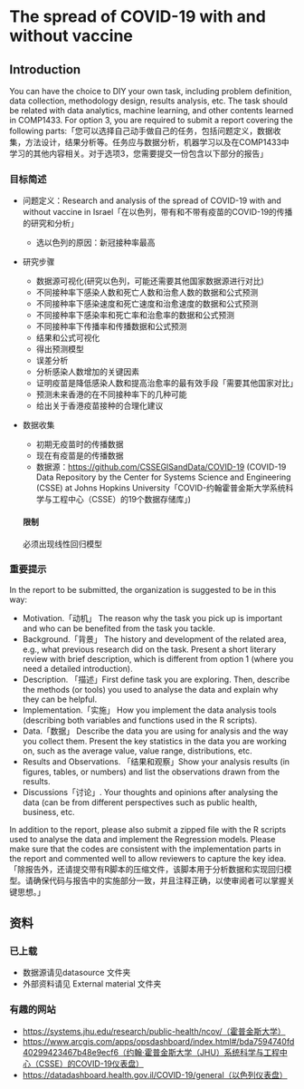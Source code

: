 # The spread of COVID-19 with and without vaccine

## Introduction

You can have the choice to DIY your own task, including problem definition, data collection, methodology design, results analysis, etc. The task should be related with data analytics, machine learning, and other contents learned in COMP1433. For option 3, you are required to submit a report covering the following parts:「您可以选择自己动手做自己的任务，包括问题定义，数据收集，方法设计，结果分析等。任务应与数据分析，机器学习以及在COMP1433中学习的其他内容相关。对于选项3，您需要提交一份包含以下部分的报告」

### 目标简述

- 问题定义：Research and analysis of the spread of COVID-19 with and without vaccine in Israel「在以色列，带有和不带有疫苗的COVID-19的传播的研究和分析」
  - 选以色列的原因：新冠接种率最高
- 研究步骤
  - 数据源可视化(研究以色列，可能还需要其他国家数据源进行对比)
  - 不同接种率下感染人数和死亡人数和治愈人数的数据和公式预测
  - 不同接种率下感染速度和死亡速度和治愈速度的数据和公式预测
  - 不同接种率下感染率和死亡率和治愈率的数据和公式预测
  - 不同接种率下传播率和传播数据和公式预测
  - 结果和公式可视化
  - 得出预测模型
  - 误差分析
  - 分析感染人数增加的关键因素
  - 证明疫苗是降低感染人数和提高治愈率的最有效手段「需要其他国家对比」
  - 预测未来香港的在不同接种率下的几种可能
  - 给出关于香港疫苗接种的合理化建议
- 数据收集
  - 初期无疫苗时的传播数据
  - 现在有疫苗是的传播数据
  - 数据源：https://github.com/CSSEGISandData/COVID-19 (COVID-19 Data Repository by the Center for Systems Science and Engineering (CSSE) at Johns Hopkins University「COVID-约翰霍普金斯大学系统科学与工程中心（CSSE）的19个数据存储库」)
  
  #### 限制
  
  必须出现线性回归模型

### 重要提示

In the report to be submitted, the organization is suggested to be in this way:

- Motivation.「动机」 The reason why the task you pick up is important and who can be benefited from the task you tackle. 
- Background.「背景」 The history and development of the related area, e.g., what previous research did on the task. Present a short literary review with brief description, which is different from option 1 (where you need a detailed introduction).
- Description. 「描述」First define task you are exploring. Then, describe the methods (or tools) you used to analyse the data and explain why they can be helpful. 
- Implementation.「实施」 How you implement the data analysis tools (describing both variables and functions used in the R scripts).
- Data.「数据」 Describe the data you are using for analysis and the way you collect them. Present the key statistics in the data you are working on, such as the average value, value range, distributions, etc.
- Results and Observations. 「结果和观察」Show your analysis results (in figures, tables, or numbers) and list the observations drawn from the results. 
- Discussions「讨论」. Your thoughts and opinions after analysing the data (can be from different perspectives such as public health, business, etc.

In addition to the report, please also submit a zipped file with the R scripts used to analyse the data and implement the Regression models. Please make sure that the codes are consistent with the implementation parts in the report and commented well to allow reviewers to capture the key idea.「除报告外，还请提交带有R脚本的压缩文件，该脚本用于分析数据和实现回归模型。请确保代码与报告中的实施部分一致，并且注释正确，以使审阅者可以掌握关键思想。」

## 资料

### 已上载

- 数据源请见datasource 文件夹
- 外部资料请见 External material 文件夹

### 有趣的网站

- https://systems.jhu.edu/research/public-health/ncov/（霍普金斯大学）
- https://www.arcgis.com/apps/opsdashboard/index.html#/bda7594740fd40299423467b48e9ecf6（约翰·霍普金斯大学（JHU）系统科学与工程中心（CSSE）的COVID-19仪表盘）
- https://datadashboard.health.gov.il/COVID-19/general（以色列仪表盘）
